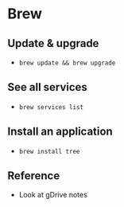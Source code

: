 # Brew

## Update & upgrade
* `brew update && brew upgrade`

## See all services
* `brew services list`

## Install an application
* `brew install tree`

## Reference
* Look at gDrive notes
